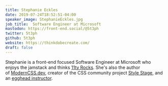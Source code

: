 ```yaml
---
title: Stephanie Eckles
date: 2019-07-24T18:52:51-04:00
speaker_image: StephanieEckles.jpg
job_title:  Software Engineer at Microsoft
mastodon: https://front-end.social/@5t3ph
twitter: 5t3ph
github: 5t3ph
website: https://thinkdobecreate.com/
draft: false
---
```


Stephanie is a front-end focused Software Engineer at Microsoft who enjoys the jamstack and thinks [11ty Rocks](https://11ty.rocks/). She's also the author of [ModernCSS.dev](https://moderncss.dev/), creator of the CSS community project [Style Stage](https://stylestage.dev/), and an [egghead instructor](https://egghead.io/instructors/stephanie-eckles?af=2s65ms).
